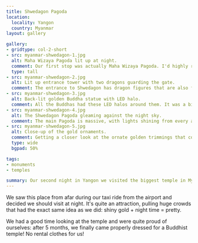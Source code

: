 ```yaml
---
title: Shwedagon Pagoda
location:
  locality: Yangon
  country: Myanmar
layout: gallery

gallery:
- gridtype: col-2-short
- src: myanmar-shwedagon-1.jpg
  alt: Maha Wizaya Pagoda lit up at night.
  comment: Our first stop was actually Maha Wizaya Pagoda. I'd highly recommend stopping by this monument as well. It had a total crowd of 15 people compared to the hundreds at Shwedagon, and it was no less impressive.
  type: tall
- src: myanmar-shwedagon-2.jpg
  alt: Lit up entrance tower with two dragons guarding the gate.
  comment: The entrance to Shwedagon has dragon figures that are also found on every bill of their currency.
- src: myanmar-shwedagon-3.jpg
  alt: Back-lit golden Buddha statue with LED halo.
  comment: All the Buddhas had these LED halos around them. It was a bit unexpected, but who are we to judge.
- src: myanmar-shwedagon-4.jpg
  alt: The Shwedagon Pagoda gleaming against the night sky.
  comment: The main Pagoda is massive, with lights shining from every angle and an enormous diamond orb at the very top.
- src: myanmar-shwedagon-5.jpg
  alt: Close-up of the gold ornaments.
  comment: Getting a closer look at the ornate golden trimmings that cover everything in this temple.
  type: wide
  bgpad: 50%

tags:
- monuments
- temples

summary: Our second night in Yangon we visited the biggest temple in Myanmar. It has a long history dating back to the 11th century and houses many relics.
---
```


We saw this place from afar during our taxi ride from the airport and decided we should visit at night. It's quite an attraction, pulling huge crowds that had the exact same idea as we did: shiny gold + night time = pretty.

We had a good time looking at the temple and were quite proud of ourselves: after 5 months, we finally came properly dressed for a Buddhist temple! No rental clothes for us!
